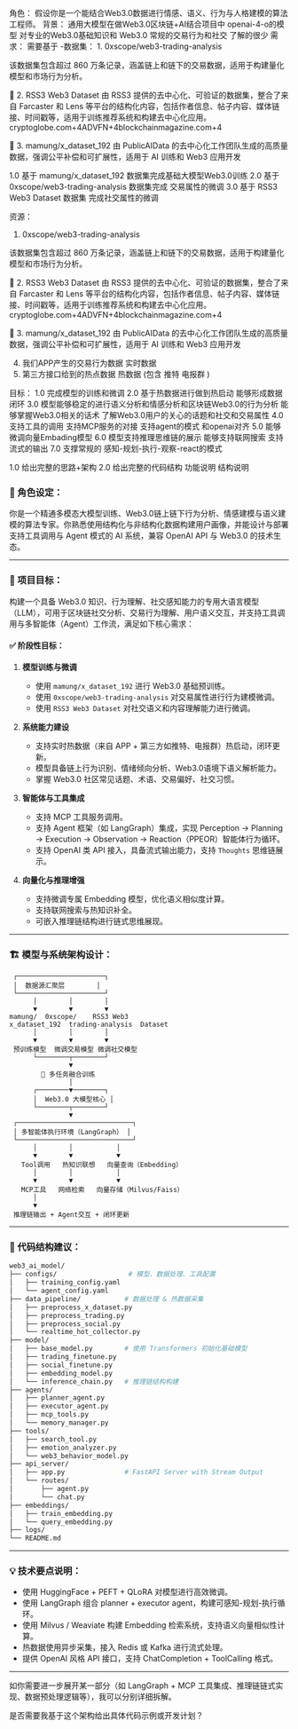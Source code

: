 角色： 假设你是一个能结合Web3.0数据进行情感、语义、行为与人格建模的算法工程师。
背景： 通用大模型在做Web3.0区块链+AI结合项目中  openai-4-o的模型 对专业的Web3.0基础知识和 Web3.0 常规的交易行为和社交 了解的很少 
需求： 需要基于 
-数据集：
    1. 0xscope/web3-trading-analysis

   该数据集包含超过 860 万条记录，涵盖链上和链下的交易数据，适用于构建量化模型和市场行为分析。

   🔹 2. RSS3 Web3 Dataset
  由 RSS3 提供的去中心化、可验证的数据集，整合了来自 Farcaster 和 Lens 等平台的结构化内容，包括作者信息、帖子内容、媒体链接、时间戳等，适用于训练推荐系统和构建去中心化应用。cryptoglobe.com+4ADVFN+4blockchainmagazine.com+4

   🔹 3. mamung/x_dataset_192 
    由 PublicAIData 的去中心化工作团队生成的高质量数据，强调公平补偿和可扩展性，适用于 AI 训练和 Web3 应用开发

1.0 基于 mamung/x_dataset_192  数据集完成基础大模型Web3.0训练
2.0 基于 0xscope/web3-trading-analysis 数据集完成 交易属性的微调
3.0 基于  RSS3 Web3 Dataset 数据集 完成社交属性的微调 

资源：
 1. 0xscope/web3-trading-analysis

   该数据集包含超过 860 万条记录，涵盖链上和链下的交易数据，适用于构建量化模型和市场行为分析。

   🔹 2. RSS3 Web3 Dataset
  由 RSS3 提供的去中心化、可验证的数据集，整合了来自 Farcaster 和 Lens 等平台的结构化内容，包括作者信息、帖子内容、媒体链接、时间戳等，适用于训练推荐系统和构建去中心化应用。cryptoglobe.com+4ADVFN+4blockchainmagazine.com+4

   🔹 3. mamung/x_dataset_192 
    由 PublicAIData 的去中心化工作团队生成的高质量数据，强调公平补偿和可扩展性，适用于 AI 训练和 Web3 应用开发

4. 我们APP产生的交易行为数据  实时数据
5. 第三方接口给到的热点数据 热数据 (包含 推特 电报群 )

目标：
1.0 完成模型的训练和微调 
2.0 基于热数据进行做到热启动 能够形成数据闭环 
3.0 模型能够稳定的进行语义分析和情感分析和区块链Web3.0的行为分析 能够掌握Web3.0相关的话术 了解Web3.0用户的关心的话题和社交和交易属性
4.0 支持工具的调用 支持MCP服务的对接 支持agent的模式 和openai对齐 
5.0 能够微调向量Embading模型 
6.0 模型支持推理思维链的展示 能够支持联网搜索 <thoughts><thoughts> 支持流式的输出
7.0 支撑常规的 感知-规划-执行-观察-react的模式

1.0 给出完整的思路+架构
2.0 给出完整的代码结构 功能说明 结构说明







### 🚀 角色设定：

你是一个精通多模态大模型训练、Web3.0链上链下行为分析、情感建模与语义建模的算法专家。你熟悉使用结构化与非结构化数据构建用户画像，并能设计与部署支持工具调用与 Agent 模式的 AI 系统，兼容 OpenAI API 与 Web3.0 的技术生态。

---

### 🎯 项目目标：

构建一个具备 Web3.0 知识、行为理解、社交感知能力的专用大语言模型（LLM），可用于区块链社交分析、交易行为理解、用户语义交互，并支持工具调用与多智能体（Agent）工作流，满足如下核心需求：

#### ✅ 阶段性目标：

1. **模型训练与微调**

   * 使用 `mamung/x_dataset_192` 进行 Web3.0 基础预训练。
   * 使用 `0xscope/web3-trading-analysis` 对交易属性进行行为建模微调。
   * 使用 `RSS3 Web3 Dataset` 对社交语义和内容理解能力进行微调。

2. **系统能力建设**

   * 支持实时热数据（来自 APP + 第三方如推特、电报群）热启动，闭环更新。
   * 模型具备链上行为识别、情绪倾向分析、Web3.0语境下语义解析能力。
   * 掌握 Web3.0 社区常见话题、术语、交易偏好、社交习惯。

3. **智能体与工具集成**

   * 支持 MCP 工具服务调用。
   * 支持 Agent 框架（如 LangGraph）集成，实现 Perception → Planning → Execution → Observation → Reaction（PPEOR）智能体行为循环。
   * 支持 OpenAI 类 API 接入，具备流式输出能力，支持 `Thoughts` 思维链展示。

4. **向量化与推理增强**

   * 支持微调专属 Embedding 模型，优化语义相似度计算。
   * 支持联网搜索与热知识补全。
   * 可嵌入推理链结构进行链式思维展现。

---

### 🏗️ 模型与系统架构设计：

```text
 ┌──────────────────────┐
 │  数据源汇聚层        │
 └──────────────────────┘
      │        │        │
      ▼        ▼        ▼
mamung/  0xscope/    RSS3 Web3
x_dataset_192  trading-analysis  Dataset
      │        │        │
      ▼        ▼        ▼
 预训练模型  微调交易模型 微调社交模型
      └────────┬────────┘
               ▼
        🔁 多任务融合训练
               │
      ┌────────▼────────┐
      │  Web3.0 大模型核心 │
      └────────┬────────┘
               ▼
 ┌─────────────────────────────┐
 │ 多智能体执行环境（LangGraph） │
 └─────────────────────────────┘
      │        │           │
      ▼        ▼           ▼
   Tool调用   热知识联想   向量查询（Embedding）
      │        │           │
      ▼        ▼           ▼
   MCP工具   网络检索   向量存储（Milvus/Faiss）
      │
      ▼
 推理链输出 + Agent交互 + 闭环更新

```

---

### 📁 代码结构建议：

```bash
web3_ai_model/
├── configs/                  # 模型、数据处理、工具配置
│   ├── training_config.yaml
│   └── agent_config.yaml
├── data_pipeline/           # 数据处理 & 热数据采集
│   ├── preprocess_x_dataset.py
│   ├── preprocess_trading.py
│   ├── preprocess_social.py
│   └── realtime_hot_collector.py
├── model/
│   ├── base_model.py        # 使用 Transformers 初始化基础模型
│   ├── trading_finetune.py
│   ├── social_finetune.py
│   ├── embedding_model.py
│   └── inference_chain.py   # 推理链结构构建
├── agents/
│   ├── planner_agent.py
│   ├── executor_agent.py
│   ├── mcp_tools.py
│   └── memory_manager.py
├── tools/
│   ├── search_tool.py
│   ├── emotion_analyzer.py
│   └── web3_behavior_model.py
├── api_server/
│   ├── app.py               # FastAPI Server with Stream Output
│   └── routes/
│       ├── agent.py
│       └── chat.py
├── embeddings/
│   ├── train_embedding.py
│   └── query_embedding.py
├── logs/
└── README.md
```

---

### 💡 技术要点说明：

* 使用 HuggingFace + PEFT + QLoRA 对模型进行高效微调。
* 使用 LangGraph 组合 planner + executor agent，构建可感知-规划-执行循环。
* 使用 Milvus / Weaviate 构建 Embedding 检索系统，支持语义向量相似性计算。
* 热数据使用异步采集，接入 Redis 或 Kafka 进行流式处理。
* 提供 OpenAI 风格 API 接口，支持 ChatCompletion + ToolCalling 格式。

---

如你需要进一步展开某一部分（如 LangGraph + MCP 工具集成、推理链链式实现、数据预处理逻辑等），我可以分别详细拆解。

是否需要我基于这个架构给出具体代码示例或开发计划？




